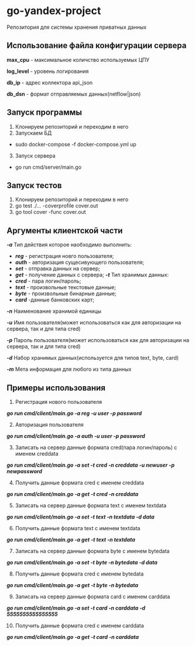 # go-yandex-project

Репозитория для системы хранения приватных данных

## Использование файла конфигурации сервера

**max_cpu** - максимальное количство используемых ЦПУ

**log_level** - уровень логирования

**db_ip** - адрес коллектора api_json

**db_dsn** - формат отправляемых данных(netflow|json)


## Запуск программы
1. Клонируем репозиторий и переходим в него
2. Запускаем БД
- sudo docker-compose -f docker-compose.yml up
3. Запуск сервера
- go run cmd/server/main.go

## Запуск тестов
1. Клонируем репозиторий и переходим в него
3. go test ./...  -coverprofile cover.out 
4. go tool cover -func cover.out

## Аргументы клиентской части
***-a*** Тип действия которое наобходимо выполнить:
- ***reg*** - регистрация новго пользователя;
- ***auth*** - авторизация сущесивующего пользователя; 
- ***set*** - отправка данных на сервер;
- ***get*** - получение данных с сервера;
***-t*** Тип хранимых данных:
- ***cred*** - пара логин/пароль;
- ***text*** - произвольные текстовые данные; 
- ***byte*** - произвольные бинарные данные;
- ***card*** -данные банковских карт;

***-n*** Наименование хранимой единицы

***-u*** Имя пользователя(может использоваться как для авторизации на сервера, так и для типа cred)

***-p*** Пароль пользователя(может использоваться как для авторизации на сервера, так и для типа cred)

***-d*** Набор хранимых данных(используется для типов text, byte, card)

***-m*** Мета информация для любого из типа данных

## Примеры использования
1. Регистрация нового пользователя
   
***go run cmd/client/main.go -a reg  -u user -p password***

2. Авторизация пользователя

***go run cmd/client/main.go -a auth  -u user -p password***

3. Записать на сервер данные формата cred(пара логин/пароль) с именем creddata

***go run cmd/client/main.go -a set -t cred -n creddata -u newuser -p newpassword***

4. Получить данные формата cred с именем creddata
   
***go run cmd/client/main.go -a get -t cred -n creddata***

5. Записать на сервер данные формата text с именем textdata
   
***go run cmd/client/main.go -a set -t text -n textdata -d data***

6. Получить данные формата text с именем textdata

***go run cmd/client/main.go -a get -t text -n textdata***

7. Записать на сервер данные формата byte с именем bytedata

***go run cmd/client/main.go -a set -t byte -n bytedata -d data***

8. Получить данные формата cred с именем bytedata

***go run cmd/client/main.go -a get -t byte -n bytedata***

9. Записать на сервер данные формата card с именем carddata
    
***go run cmd/client/main.go -a set -t card -n carddata -d 5555555555555555***

10. Получить данные формата cred с именем carddata
    
***go run cmd/client/main.go -a get -t card -n carddata***
